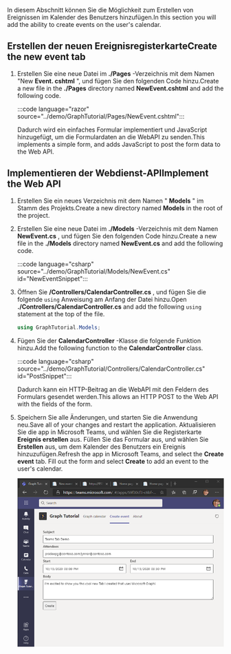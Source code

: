 <!-- markdownlint-disable MD002 MD041 -->

<span data-ttu-id="f4636-101">In diesem Abschnitt können Sie die Möglichkeit zum Erstellen von Ereignissen im Kalender des Benutzers hinzufügen.</span><span class="sxs-lookup"><span data-stu-id="f4636-101">In this section you will add the ability to create events on the user's calendar.</span></span>

## <a name="create-the-new-event-tab"></a><span data-ttu-id="f4636-102">Erstellen der neuen Ereignisregisterkarte</span><span class="sxs-lookup"><span data-stu-id="f4636-102">Create the new event tab</span></span>

1. <span data-ttu-id="f4636-103">Erstellen Sie eine neue Datei im **./Pages** -Verzeichnis mit dem Namen "New **Event. cshtml** ", und fügen Sie den folgenden Code hinzu.</span><span class="sxs-lookup"><span data-stu-id="f4636-103">Create a new file in the **./Pages** directory named **NewEvent.cshtml** and add the following code.</span></span>

    :::code language="razor" source="../demo/GraphTutorial/Pages/NewEvent.cshtml":::

    <span data-ttu-id="f4636-104">Dadurch wird ein einfaches Formular implementiert und JavaScript hinzugefügt, um die Formulardaten an die WebAPI zu senden.</span><span class="sxs-lookup"><span data-stu-id="f4636-104">This implements a simple form, and adds JavaScript to post the form data to the Web API.</span></span>

## <a name="implement-the-web-api"></a><span data-ttu-id="f4636-105">Implementieren der Webdienst-API</span><span class="sxs-lookup"><span data-stu-id="f4636-105">Implement the Web API</span></span>

1. <span data-ttu-id="f4636-106">Erstellen Sie ein neues Verzeichnis mit dem Namen " **Models** " im Stamm des Projekts.</span><span class="sxs-lookup"><span data-stu-id="f4636-106">Create a new directory named **Models** in the root of the project.</span></span>

1. <span data-ttu-id="f4636-107">Erstellen Sie eine neue Datei im **./Models** -Verzeichnis mit dem Namen **NewEvent.cs** , und fügen Sie den folgenden Code hinzu.</span><span class="sxs-lookup"><span data-stu-id="f4636-107">Create a new file in the **./Models** directory named **NewEvent.cs** and add the following code.</span></span>

    :::code language="csharp" source="../demo/GraphTutorial/Models/NewEvent.cs" id="NewEventSnippet":::

1. <span data-ttu-id="f4636-108">Öffnen Sie **/Controllers/CalendarController.cs** , und fügen Sie die folgende `using` Anweisung am Anfang der Datei hinzu.</span><span class="sxs-lookup"><span data-stu-id="f4636-108">Open **./Controllers/CalendarController.cs** and add the following `using` statement at the top of the file.</span></span>

    ```csharp
    using GraphTutorial.Models;
    ```

1. <span data-ttu-id="f4636-109">Fügen Sie der **CalendarController** -Klasse die folgende Funktion hinzu.</span><span class="sxs-lookup"><span data-stu-id="f4636-109">Add the following function to the **CalendarController** class.</span></span>

    :::code language="csharp" source="../demo/GraphTutorial/Controllers/CalendarController.cs" id="PostSnippet":::

    <span data-ttu-id="f4636-110">Dadurch kann ein HTTP-Beitrag an die WebAPI mit den Feldern des Formulars gesendet werden.</span><span class="sxs-lookup"><span data-stu-id="f4636-110">This allows an HTTP POST to the Web API with the fields of the form.</span></span>

1. <span data-ttu-id="f4636-111">Speichern Sie alle Änderungen, und starten Sie die Anwendung neu.</span><span class="sxs-lookup"><span data-stu-id="f4636-111">Save all of your changes and restart the application.</span></span> <span data-ttu-id="f4636-112">Aktualisieren Sie die app in Microsoft Teams, und wählen Sie die Registerkarte **Ereignis erstellen** aus. Füllen Sie das Formular aus, und wählen Sie **Erstellen** aus, um dem Kalender des Benutzers ein Ereignis hinzuzufügen.</span><span class="sxs-lookup"><span data-stu-id="f4636-112">Refresh the app in Microsoft Teams, and select the **Create event** tab. Fill out the form and select **Create** to add an event to the user's calendar.</span></span>

    ![Screenshot der Registerkarte "Ereignis erstellen"](images/create-event.png)
